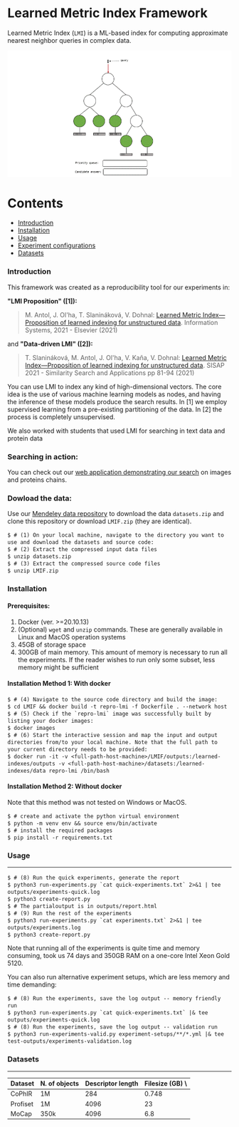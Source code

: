 # Learned Metric Index Framework
Learned Metric Index (`LMI`) is a ML-based index for computing approximate nearest neighbor queries in complex data.

![GH-Repro-LMI-gif](img/GH-Repro-LMI-gif.gif)

Contents
========

 * [Introduction](#intro)
 * [Installation](#installation)
 * [Usage](#usage)
 * [Experiment configurations](#output-structure)
 * [Datasets](#datasets)

### Introduction
This framework was created as a reproducibility tool for our experiments in:

**"LMI Proposition" ([1]):**
> M. Antol, J. Ol'ha, T. Slanináková, V. Dohnal: [Learned Metric Index—Proposition of learned indexing for unstructured data](https://www.sciencedirect.com/science/article/pii/S0306437921000326?casa_token=EvG8iaWkqQUAAAAA:xgfbutrsNGcBXnTN-U4MQ65hgmPE3fAyzwqtijzGC-JRrkO1IYNmcN3A8yMsSOT3CCoHpqVtMA). Information Systems, 2021 - Elsevier (2021)

and
**"Data-driven LMI" ([2]):**
> T. Slanináková, M. Antol, J. Ol'ha, V. Kaňa, V. Dohnal: [Learned Metric Index—Proposition of learned indexing for unstructured data](https://link.springer.com/chapter/10.1007/978-3-030-89657-7_7). SISAP 2021 - Similarity Search and Applications pp 81-94 (2021)

You can use LMI to index any kind of high-dimensional vectors. The core idea is the use of various machine learning models as nodes, and having the inference of these models produce the search results. In [1] we employ supervised learning from a pre-existing partitioning of the data. In [2] the process is completely unsupervised.

We also worked with students that used LMI for searching in text data and protein data

### Searching in action:
You can check out our [web application demonstrating our search](https://web.lmi.dyn.cloud.e-infra.cz/) on images and proteins chains.

### Dowload the data:
Use our [Mendeley data repository](https://doi.org/10.17632/8wp73zxr47.6) to download the data `datasets.zip` and clone this repository or download `LMIF.zip` (they are identical).

```shell
$ # (1) On your local machine, navigate to the directory you want to use and download the datasets and source code:
$ # (2) Extract the compressed input data files
$ unzip datasets.zip
$ # (3) Extract the compressed source code files
$ unzip LMIF.zip
```

### Installation

#### Prerequisites:
1. Docker (ver. >=20.10.13)
2. (Optional) `wget` and `unzip` commands. These are generally available in Linux and MacOS operation systems
3. 45GB of storage space
4. 300GB of main memory. This amount of memory is necessary to run all the experiments. If the reader wishes to run only some subset, less memory might be sufficient

#### Installation Method 1: With docker

```shell
$ # (4) Navigate to the source code directory and build the image:
$ cd LMIF && docker build -t repro-lmi -f Dockerfile . --network host
$ # (5) Check if the `repro-lmi` image was successfully built by listing your docker images:
$ docker images
$ # (6) Start the interactive session and map the input and output directories from/to your local machine. Note that the full path to your current directory needs to be provided:
$ docker run -it -v <full-path-host-machine>/LMIF/outputs:/learned-indexes/outputs -v <full-path-host-machine>/datasets:/learned-indexes/data repro-lmi /bin/bash
```

#### Installation Method 2: Without docker 
Note that this method was not tested on Windows or MacOS.
```shell
$ # create and activate the python virtual environment
$ python -m venv env && source env/bin/activate
$ # install the required packages
$ pip install -r requirements.txt
```

### Usage
---

```shell
$ # (8) Run the quick experiments, generate the report
$ python3 run-experiments.py `cat quick-experiments.txt` 2>&1 | tee outputs/experiments-quick.log
$ python3 create-report.py
$ # The partialoutput is in outputs/report.html
$ # (9) Run the rest of the experiments
$ python3 run-experiments.py `cat experiments.txt` 2>&1 | tee outputs/experiments.log
$ python3 create-report.py
```
Note that running all of the experiments is quite time and memory consuming, took us 74 days and 350GB RAM on a one-core Intel Xeon Gold 5120.

You can also run alternative experiment setups, which are less memory and time demanding:
```shell
$ # (8) Run the experiments, save the log output -- memory friendly run
$ python3 run-experiments.py `cat quick-experiments.txt` |& tee outputs/experiments-quick.log
$ # (8) Run the experiments, save the log output -- validation run
$ python3 run-experiments-valid.py experiment-setups/**/*.yml |& tee test-outputs/experiments-validation.log
```

### Datasets
---

| Dataset  | N. of objects | Descriptor length | Filesize (GB)  \\ 
| ---    | ---     | ---  | --- |
CoPhIR   | 1M      | 284  | 0.748 |
Profiset | 1M      | 4096 | 23    |
MoCap    | 350k    | 4096 | 6.8   |       
